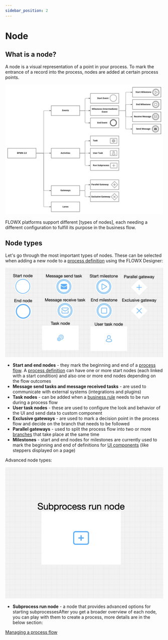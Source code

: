 ```yaml
---
sidebar_position: 2
---
```


# Node

## What is a node?

A node is a visual representation of a point in your process. To mark the entrance of a record into the process, nodes are added at certain process points.

![](./img/node_diagram.png)

FLOWX platforms support different [types of nodes], each needing a different configuration to fulfill its purpose in the business flow.

## Node types

Let's go through the most important types of nodes. These can be selected when adding a new node to a [process definition](../process/process-definition/process-definition.md) using the FLOWX Designer:

![](./img/nodes_types.png)


+ **​Start and end nodes**​​​ ​- they mark the beginning and end of a [process flow](../../platform-overview/frameworks-and-standards/business-process-industry-standards/intro-to-bpmn/intro-to-bpmn.md#bpmn-20-elements). A [process definition](../process/process-definition/process-definition.md) can have one or more start nodes (each linked with a start condition) and also one or more end nodes depending on the flow outcomes
+ **​Message send tasks and message received tasks** ​- are used to communicate with external systems (integrations and plugins)
+ ​**Task nodes**​​ - can be added when a [business rule](../node/task-node/business-rule-action/business-rule-action.md) needs to be run during a process flow
+ **​User task nodes** ​- these are used to configure the look and behavior of the UI and send data to custom component
+ ​**Exclusive gateways**​​ - are used to mark a decision point in the process flow and decide on the branch that needs to be followed
+ **​Parallel gateways**​​ - used to split the process flow into two or more [branches](../../flowx-designer/managing-a-process-flow/adding-more-flow-branches.md) that take place at the same time
+ **​Milestones**​​ - start and end nodes for milestones are currently used to mark the beginning and end of definitions for [UI components](../ui-designer/ui-component-types/ui-component-types.md) (like steppers displayed on a page)

Advanced node types:​

![](./img/subprocess_node.png)

* ​**​Subprocess run node**​ - a node that provides advanced options for starting subprocessesAfter you get a broader overview of each node, you can play with them to create a process, more details are in the below section:

[Managing a process flow](../../flowx-designer/managing-a-process-flow/managing-a-process-flow.md)